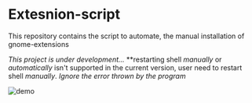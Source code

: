 # Extesnion-script
This repository contains the script to automate, the manual installation of gnome-extensions

*This project is under development...*
**restarting shell *manually* or *automatically* isn't supported in the current version, user need to restart shell *manually*.
*Ignore the error thrown by the program*

![demo](https://user-images.githubusercontent.com/63152553/154517361-a8513157-73fe-4590-8607-9e3218b3ae8d.gif)

